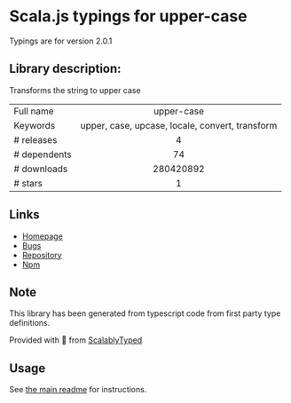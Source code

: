 
# Scala.js typings for upper-case

Typings are for version 2.0.1

## Library description:
Transforms the string to upper case

|                    |                 |
| ------------------ | :-------------: |
| Full name          | upper-case |
| Keywords           | upper, case, upcase, locale, convert, transform |
| # releases         | 4 |
| # dependents       | 74 |
| # downloads        | 280420892 |
| # stars            | 1 |

## Links
- [Homepage](https://github.com/blakeembrey/change-case/tree/master/packages/upper-case#readme)
- [Bugs](https://github.com/blakeembrey/change-case/issues)
- [Repository](https://github.com/blakeembrey/change-case)
- [Npm](https://www.npmjs.com/package/upper-case)
    


## Note
This library has been generated from typescript code from first party type definitions.

Provided with :purple_heart: from [ScalablyTyped](https://github.com/oyvindberg/ScalablyTyped)

## Usage
See [the main readme](../../readme.md) for instructions.


